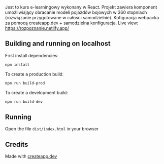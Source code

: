 Jest to kurs e-learningowy wykonany w React. Projekt zawiera komponent umożliwiający obracanie modeli pojazdów bojowych w 360 stopniach (rozwiązanie przygotowane w całości samodzielnie). Kofiguracja webpacka za pomocą createapp.dev + samodzielna konfiguracja. 
Live view: https://rozpoznanie.netlify.app/ 

## Building and running on localhost

First install dependencies:

```sh
npm install
```

To create a production build:

```sh
npm run build-prod
```

To create a development build:

```sh
npm run build-dev
```

## Running

Open the file `dist/index.html` in your browser

## Credits

Made with [createapp.dev](https://createapp.dev/)
